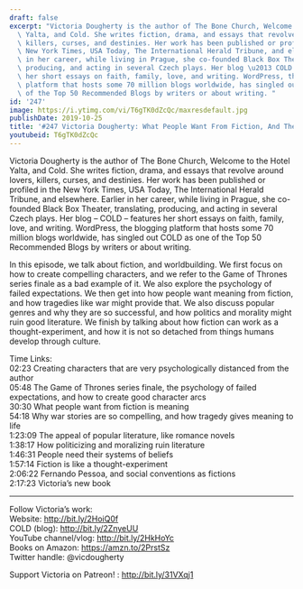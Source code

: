```yaml
---
draft: false
excerpt: "Victoria Dougherty is the author of The Bone Church, Welcome to the Hotel\
  \ Yalta, and Cold. She writes fiction, drama, and essays that revolve around lovers,\
  \ killers, curses, and destinies. Her work has been published or profiled in the\
  \ New York Times, USA Today, The International Herald Tribune, and elsewhere. Earlier\
  \ in her career, while living in Prague, she co-founded Black Box Theater, translating,\
  \ producing, and acting in several Czech plays. Her blog \u2013 COLD \u2013 features\
  \ her short essays on faith, family, love, and writing. WordPress, the blogging\
  \ platform that hosts some 70 million blogs worldwide, has singled out COLD as one\
  \ of the Top 50 Recommended Blogs by writers or about writing. "
id: '247'
image: https://i.ytimg.com/vi/T6gTK0dZcQc/maxresdefault.jpg
publishDate: 2019-10-25
title: '#247 Victoria Dougherty: What People Want From Fiction, And The Art Of Worldbuilding'
youtubeid: T6gTK0dZcQc
---
```

<div class="timelinks">

Victoria Dougherty is the author of The Bone Church, Welcome to the Hotel Yalta, and Cold. She writes fiction, drama, and essays that revolve around lovers, killers, curses, and destinies. Her work has been published or profiled in the New York Times, USA Today, The International Herald Tribune, and elsewhere. Earlier in her career, while living in Prague, she co-founded Black Box Theater, translating, producing, and acting in several Czech plays. Her blog – COLD – features her short essays on faith, family, love, and writing. WordPress, the blogging platform that hosts some 70 million blogs worldwide, has singled out COLD as one of the Top 50 Recommended Blogs by writers or about writing. 

In this episode, we talk about fiction, and worldbuilding. We first focus on how to create compelling characters, and we refer to the Game of Thrones series finale as a bad example of it. We also explore the psychology of failed expectations. We then get into how people want meaning from fiction, and how tragedies like war might provide that. We also discuss popular genres and why they are so successful, and how politics and morality might ruin good literature. We finish by talking about how fiction can work as a thought-experiment, and how it is not so detached from things humans develop through culture.

Time Links:  
<time>02:23</time> Creating characters that are very psychologically distanced from the author  
<time>05:48</time> The Game of Thrones series finale, the psychology of failed expectations, and how to create good character arcs  
<time>30:30</time> What people want from fiction is meaning  
<time>54:18</time> Why war stories are so compelling, and how tragedy gives meaning to life  
<time>1:23:09</time> The appeal of popular literature, like romance novels  
<time>1:38:17</time> How politicizing and moralizing ruin literature  
<time>1:46:31</time> People need their systems of beliefs  
<time>1:57:14</time> Fiction is like a thought-experiment   
<time>2:06:22</time> Fernando Pessoa, and social conventions as fictions  
<time>2:17:23</time> Victoria’s new book

---

Follow Victoria’s work:  
Website: http://bit.ly/2HoiQ0f  
COLD (blog): http://bit.ly/2ZnyeUU  
YouTube channel/vlog: http://bit.ly/2HkHoYc  
Books on Amazon: https://amzn.to/2PrstSz  
Twitter handle: @vicdougherty

Support Victoria on Patreon! : http://bit.ly/31VXqj1
</div>


